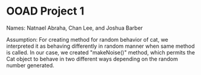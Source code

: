 # OOAD Project 1

Names: Natnael Abraha, Chan Lee, and Joshua Barber

Assumption: For creating method for random behavior of cat, we interpreted it as behaving differently in random manner when same method is called. In our case, we created "makeNoise()" method, which permits the Cat object to behave in two different ways depending on the random number generated.

